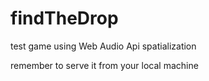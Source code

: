 # findTheDrop
test game using Web Audio Api spatialization

remember to serve it from your local machine
